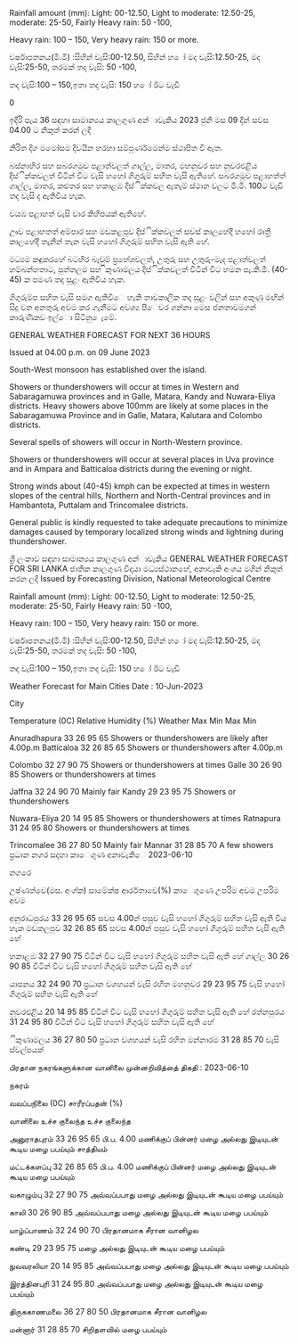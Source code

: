 Rainfall amount (mm): Light: 00-12.50, Light to moderate: 12.50-25, moderate: 25-50, Fairly Heavy rain: 50 -100,

Heavy rain: 100 – 150, Very heavy rain: 150 or more.

වර්ෂාපතනය(මි.මී) :සිහින් වැසි:00-12.50, සිහින් හ ෝ මද වැසි:12.50-25, මද වැසි:25-50, තරමක් තද වැසි: 50 -100,

තද වැසි:100 – 150,ඉතා තද වැසි: 150 හ ෝ ඊට වැඩි

0

ඉදිරි පැය 36 සඳහා සාමාන්‍යය කාලගුණ අන්‍ාවැකිය 2023 ජුනි මස 09 දින්‍ සවස 04.00 ට නිකුත් කරන්‍ ලදි

නිරිත දිග මමෝසම දිවයින හරහා සම්පුර්ණමෙන්ම ස්ථාපිත වී ඇත.

බස්නාහිර සහ සබරගමුව පළාත්වලත් ගාල්ල, මාතර, මහනුවර සහ නුවරඑළිය දිස්ික්කවලත් විටින් විට වැසි හහෝ ගිගුරුම් සහිත වැසි ඇතිහේ. සබරගමුව පළාහත්ත් ගාල්ල, මාතර, කළුතර සහ හකාළඹ දිස්ික්කවල ඇතැම් ස්ථාන වලට මි.මි. 100ට වැඩි තද වැසි ද ඇතිවිය හැක.

වයඹ පළාහත් වැසි වාර කිහිපයක් ඇතිහේ.

ඌව පළාහතත් අම්පාර සහ මඩකළපුව දිස්ික්කවලත් සවස් කාලහේදී හහෝ රාත්‍රී කාලහේදී තැනින් තැන වැසි හහෝ ගිගුරුම් සහිත වැසි ඇති හේ.

මධ්‍යම කඳුකරහේ බටහිර බෑවුම් ප්‍රහේශවලත්, උතුරු සහ උතුරු-මැද පළාත්වලත් හම්බන්හතාට, පුත්තලම සහ ිකුණාමලය දිස්ික්කවලත් විටින් විට හමන පැ.කි.මී. (40-45) ක පමණ තද සුළං ඇතිවිය හැක.

ගිගුරුම්ප සහිත වැසි සමග ඇතිවිෙ හැකි තාවකාලික තද සුළං වලින් සහ අකුණු මඟින් සිදු වන අනතුරු අවම කර ගැනීමට අවශ්‍ය පිෙවර ගන්නා මෙස ජනතාවමගන් කාරුණිකව ඉල්ො සිටිනු ෙැමේ.

GENERAL WEATHER FORECAST FOR NEXT 36 HOURS

Issued at 04.00 p.m. on 09 June 2023

South-West monsoon has established over the island.

Showers or thundershowers will occur at times in Western and Sabaragamuwa provinces and in Galle, Matara, Kandy and Nuwara-Eliya districts. Heavy showers above 100mm are likely at some places in the Sabaragamuwa Province and in Galle, Matara, Kalutara and Colombo districts.

Several spells of showers will occur in North-Western province.

Showers or thundershowers will occur at several places in Uva province and in Ampara and Batticaloa districts during the evening or night.

Strong winds about (40-45) kmph can be expected at times in western slopes of the central hills, Northern and North-Central provinces and in Hambantota, Puttalam and Trincomalee districts.

General public is kindly requested to take adequate precautions to minimize damages caused by temporary localized strong winds and lightning during thundershower.

ශ්‍රී ලංකාව සඳහා සාමාන්‍යය කාලගුණ අන්‍ාවැකිය GENERAL WEATHER FORECAST FOR SRI LANKA ජාතික කාලගුණ විදයා මධ්‍යස්ථානහේ, අනාවැකි අංශය මගින් නිකුත් කරන ලදි Issued by Forecasting Division, National Meteorological Centre

Rainfall amount (mm): Light: 00-12.50, Light to moderate: 12.50-25, moderate: 25-50, Fairly Heavy rain: 50 -100,

Heavy rain: 100 – 150, Very heavy rain: 150 or more.

වර්ෂාපතනය(මි.මී) :සිහින් වැසි:00-12.50, සිහින් හ ෝ මද වැසි:12.50-25, මද වැසි:25-50, තරමක් තද වැසි: 50 -100,

තද වැසි:100 – 150,ඉතා තද වැසි: 150 හ ෝ ඊට වැඩි

Weather Forecast for Main Cities Date : 10-Jun-2023

City

Temperature (0C) Relative Humidity (%) Weather Max Min Max Min

Anuradhapura 33 26 95 65 Showers or thundershowers are likely after 4.00p.m Batticaloa 32 26 85 65 Showers or thundershowers after 4.00p.m

Colombo 32 27 90 75 Showers or thundershowers at times Galle 30 26 90 85 Showers or thundershowers at times

Jaffna 32 24 90 70 Mainly fair Kandy 29 23 95 75 Showers or thundershowers

Nuwara-Eliya 20 14 95 85 Showers or thundershowers at times Ratnapura 31 24 95 80 Showers or thundershowers at times

Trincomalee 36 27 80 50 Mainly fair Mannar 31 28 85 70 A few showers ප්‍රධාන නගර සදහා කාෙගුණ අනාවැකිෙ 2023-06-10

නගරෙ

උෂ්ණත්වෙ(මස. අංශ්‍ක) සාමේක්ෂ ආර්රතාවෙ(%) කාෙගුණෙ උපරිම අවම උපරිම අවම

අනුරාධපුරය 33 26 95 65 සවස 4.00න් පසුව වැසි හහෝ ගිගුරුම් සහිත වැසි ඇති විය හැක මඩකලපුව 32 26 85 65 සවස 4.00න් පසුව වැසි හහෝ ගිගුරුම් සහිත වැසි ඇති හේ

හකාළඹ 32 27 90 75 විටින් විට වැසි හහෝ ගිගුරුම් සහිත වැසි ඇති හේ ගාල්ල 30 26 90 85 විටින් විට වැසි හහෝ ගිගුරුම් සහිත වැසි ඇති හේ

යාපනය 32 24 90 70 ප්‍රධාන වශහයන් වැසි රහිත මහනුවර 29 23 95 75 වැසි හහෝ ගිගුරුම් සහිත වැසි ඇති හේ

නුවරඑළිය 20 14 95 85 විටින් විට වැසි හහෝ ගිගුරුම් සහිත වැසි ඇති හේ රත්නපුරය 31 24 95 80 විටින් විට වැසි හහෝ ගිගුරුම් සහිත වැසි ඇති හේ

ිකුණාමලය 36 27 80 50 ප්‍රධාන වශහයන් වැසි රහිත මන්නාරම 31 28 85 70 වැසි ස්වල්පයක්

பிரதான நகரங்களுக்கான வானிலை முன்னறிவித்தை் திகதி : 2023-06-10

நகரம்

வவப்பநிலை (0C) சாரீரப்பதன் (%)

வானிலை உச்ச குலைந்த உச்ச குலைந்த

அனுராதபுரம் 33 26 95 65 பி.ப. 4.00 மணிக்குப் பின்னர் மழை அல்லது இடியுடன் கூடிய மழை பபய்யும் சாத்தியம்

மட்டக்களப்பு 32 26 85 65 பி.ப. 4.00 மணிக்குப் பின்னர் மழை அல்லது இடியுடன் கூடிய மழை பபய்யும்

வகாழும்பு 32 27 90 75 அவ்வப்பபாது மழை அல்லது இடியுடன் கூடிய மழை பபய்யும்

காலி 30 26 90 85 அவ்வப்பபாது மழை அல்லது இடியுடன் கூடிய மழை பபய்யும்

யாழ்ப்பாணம் 32 24 90 70 பிரதானமாக சீரான வானிழல

கண்டி 29 23 95 75 மழை அல்லது இடியுடன் கூடிய மழை பபய்யும்

நுவவரலியா 20 14 95 85 அவ்வப்பபாது மழை அல்லது இடியுடன் கூடிய மழை பபய்யும்

இரத்தினபுரி 31 24 95 80 அவ்வப்பபாது மழை அல்லது இடியுடன் கூடிய மழை பபய்யும்

திருககாணமலை 36 27 80 50 பிரதானமாக சீரான வானிழல

மன்னார் 31 28 85 70 சிறிதளவில் மழை பபய்யும்